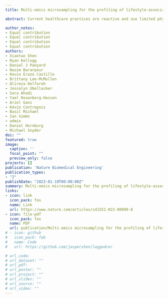 ```yaml
---
title: Multi-omics microsampling for the profiling of lifestyle-associated changes in health

abstract: Current healthcare practices are reactive and use limited physiological and clinical information, often collected months or years apart. Moreover, the discovery and profiling of blood biomarkers in clinical and research settings are constrained by geographical barriers, the cost and inconvenience of in-clinic venepuncture, low sampling frequency and the low depth of molecular measurements. 

author_notes:
- Equal contribution
- Equal contribution
- Equal contribution
- Equal contribution
authors:
- Xiaotao Shen
- Ryan Kellogg
- Daniel J Panyard
- Nasim Bararpour
- Kevin Erazo Castillo
- Brittany Lee-McMullen
- Alireza Delfarah
- Jessalyn Ubellacker
- Sara Ahadi
- Yael Rosenberg-Hasson
- Ariel Ganz
- Kévin Contrepois
- Basil Michael
- Ian Simms
- admin
- Daniel Hornburg
- Michael Snyder
doi: ""
featured: true
image:
  caption: ''
  focal_point: ""
  preview_only: false
projects: []
publication: 'Nature Biomedical Engineering'
publication_types:
- "2"
publishDate: "2023-01-19T00:00:00Z"
summary: Multi-omics microsampling for the profiling of lifestyle-associated changes in health
links:
- icon: link
  icon_pack: fas
  name: Link
  url: https://www.nature.com/articles/s41551-022-00999-8
- icon: file-pdf
  icon_pack: fas
  name: PDF
  url: publication/Multi-omics microsampling for the profiling of lifestyle-associated changes in health.pdf
# - icon: github
#   icon_pack: fab
#   name: Code
#   url: https://github.com/jaspershen/laggedcor

# url_code: 
# url_dataset: ""
# url_pdf: 
# url_poster: ""
# url_project: ""
# url_slides: ""
# url_source: ""
# url_video: ""
---
```



